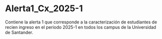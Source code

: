 # Alerta1_Cx_2025-1
Contiene la alerta 1 que corresponde a la caracterización de estudiantes de recien ingreso en el periodo 2025-1 en todos los campus de la Universidad de Santander.
